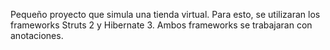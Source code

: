 Pequeño proyecto que simula una tienda virtual. Para esto, se utilizaran los frameworks Struts 2 y Hibernate 3. Ambos frameworks se trabajaran con anotaciones.